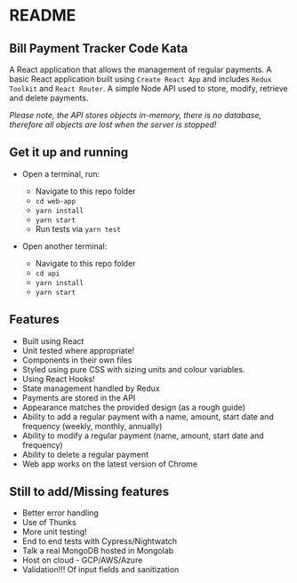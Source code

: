 # README #

## Bill Payment Tracker Code Kata ##

A React application that allows the management of regular payments.
A basic React application built using `Create React App` and includes `Redux Toolkit` and `React Router`.
A simple Node API used to store, modify, retrieve and delete payments.

_Please note, the API stores objects in-memory, there is no database, therefore all objects are lost when the server is stopped!_

## Get it up and running ##

- Open a terminal, run:
    - Navigate to this repo folder
    - `cd web-app`
    - `yarn install`
    - `yarn start`
    - Run tests via `yarn test`

- Open another terminal:
    - Navigate to this repo folder
    - `cd api`
    - `yarn install`
    - `yarn start`

## Features ##

- Built using React
- Unit tested where appropriate!
- Components in their own files
- Styled using pure CSS with sizing units and colour variables.
- Using React Hooks!
- State management handled by Redux
- Payments are stored in the API
- Appearance matches the provided design (as a rough guide)
- Ability to add a regular payment with a name, amount, start date and frequency (weekly, monthly, annually)
- Ability to modify a regular payment (name, amount, start date and frequency)
- Ability to delete a regular payment
- Web app works on the latest version of Chrome

## Still to add/Missing features ##

- Better error handling
- Use of Thunks
- More unit testing!
- End to end tests with Cypress/Nightwatch
- Talk a real MongoDB hosted in Mongolab
- Host on cloud - GCP/AWS/Azure
- Validation!!! Of input fields and sanitization
